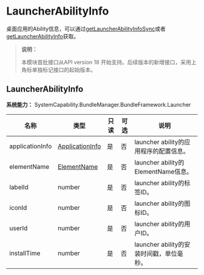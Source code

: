 # LauncherAbilityInfo

桌面应用的Ability信息，可以通过[getLauncherAbilityInfoSync](js-apis-launcherBundleManager.md#launcherbundlemanagergetlauncherabilityinfosync18)<!--Del-->或者[getLauncherAbilityInfo](js-apis-launcherBundleManager-sys.md#launcherbundlemanagergetlauncherabilityinfo9)<!--DelEnd-->获取。

> **说明：**
>
> 本模块首批接口从API version 18 开始支持。后续版本的新增接口，采用上角标单独标记接口的起始版本。
>

## LauncherAbilityInfo

**系统能力：** SystemCapability.BundleManager.BundleFramework.Launcher

| 名称            | 类型                                                        | 只读 | 可选 | 说明                                 |
| --------------- | ----------------------------------------------------------- | ---- | ---- | ------------------------------------ |
| applicationInfo | [ApplicationInfo](js-apis-bundleManager-applicationInfo.md) | 是   | 否   | launcher ability的应用程序的配置信息。 |
| elementName     | [ElementName](js-apis-bundleManager-elementName.md)         | 是   | 否   | launcher ability的ElementName信息。    |
| labelId         | number                                                      | 是   | 否   | launcher ability的标签ID。             |
| iconId          | number                                                      | 是   | 否   | launcher ability的图标ID。             |
| userId          | number                                                      | 是   | 否   | launcher ability的用户ID。             |
| installTime     | number                                                      | 是   | 否   | launcher ability的安装时间戳，单位毫秒。 |